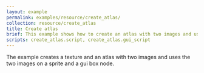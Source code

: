 ```yaml
---
layout: example
permalink: examples/resource/create_atlas/
collection: resource/create_atlas
title: Create atlas
brief: This example shows how to create an atlas with two images and use it on a sprite and in a gui
scripts: create_atlas.script, create_atlas.gui_script
---
```


The example creates a texture and an atlas with two images and uses the two images on a sprite and a gui box node.